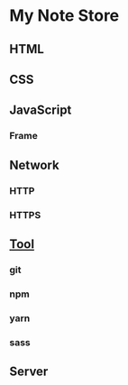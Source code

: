 # My Note Store
## HTML

## CSS

## JavaScript
### Frame

## Network
### HTTP
### HTTPS

## [Tool](https://github.com/Sakuraine/note/tree/master/Tool)
### git
### npm
### yarn
### sass

## Server

